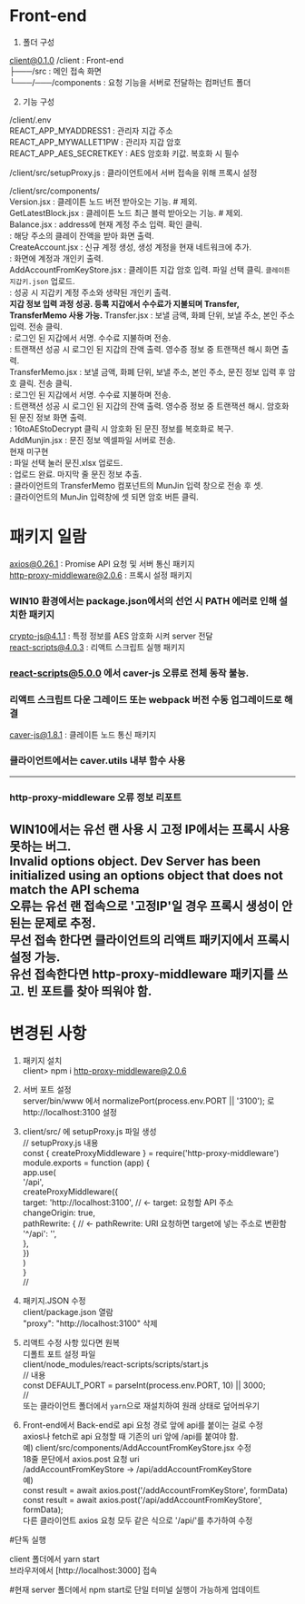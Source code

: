 # Front-end  
  
1. 폴더 구성  
  
client@0.1.0 /client            : Front-end  
├───/src                        : 메인 접속 화면  
└───/───/components             : 요청 기능을 서버로 전달하는 컴퍼넌트 폴더  
  
2. 기능 구성  
  
/client/.env  
REACT_APP_MYADDRESS1            : 관리자 지갑 주소  
REACT_APP_MYWALLET1PW           : 관리자 지갑 암호  
REACT_APP_AES_SECRETKEY         : AES 암호화 키값. 복호화 시 필수  
  
/client/src/setupProxy.js       : 클라이언트에서 서버 접속을 위해 프록시 설정  
  
/client/src/components/  
Version.jsx                     : 클레이튼 노드 버전 받아오는 기능. # 제외.  
GetLatestBlock.jsx              : 클레이튼 노드 최근 블럭 받아오는 기능. # 제외.  
Balance.jsx                     : address에 현재 계정 주소 입력. 확인 클릭.  
                                : 해당 주소의 클레이 잔액을 받아 화면 출력.  
CreateAccount.jsx               : 신규 계정 생성, 생성 계정을 현재 네트워크에 추가.  
                                : 화면에 계정과 개인키 출력.  
AddAccountFromKeyStore.jsx      : 클레이튼 지갑 암호 입력. 파일 선택 클릭. `클레이튼 지갑키.json` 업로드.  
                                : 성공 시 지갑키 계정 주소와 생략된 개인키 출력.  
**지갑 정보 입력 과정 성공. 등록 지갑에서 수수료가 지불되며 Transfer, TransferMemo 사용 가능.**
Transfer.jsx                    : 보낼 금액, 화폐 단위, 보낼 주소, 본인 주소 입력. 전송 클릭.  
                                : 로그인 된 지갑에서 서명. 수수료 지불하며 전송.  
                                : 트랜잭션 성공 시 로그인 된 지갑의 잔액 출력. 영수증 정보 중 트랜잭션 해시 화면 출력.  
TransferMemo.jsx                : 보낼 금액, 화폐 단위, 보낼 주소, 본인 주소, 문진 정보 입력 후 암호 클릭. 전송 클릭.  
                                : 로그인 된 지갑에서 서명. 수수료 지불하며 전송.  
                                : 트랜잭션 성공 시 로그인 된 지갑의 잔액 출력. 영수증 정보 중 트랜잭션 해시. 암호화 된 문진 정보 화면 출력.  
                                : 16toAEStoDecrypt 클릭 시 암호화 된 문진 정보를 복호화로 복구.  
AddMunjin.jsx                   : 문진 정보 엑셀파일 서버로 전송.  
현재 미구현  
                                : 파일 선택 눌러 문진.xlsx 업로드.  
                                : 업로드 완료. 마지막 줄 문진 정보 추출.  
                                : 클라이언트의 TransferMemo 컴포넌트의 MunJin 입력 창으로 전송 후 셋.  
                                : 클라이언트의 MunJin 입력창에 셋 되면 암호 버튼 클릭.  
  
# 패키지 일람  
  
axios@0.26.1                    : Promise API 요청 및 서버 통신 패키지  
http-proxy-middleware@2.0.6     : 프록시 설정 패키지  
### WIN10 환경에서는 package.json에서의 선언 시 PATH 에러로 인해 설치한 패키지  
crypto-js@4.1.1                 : 특정 정보를 AES 암호화 시켜 server 전달  
react-scripts@4.0.3             : 리액트 스크립트 실행 패키지  
### react-scripts@5.0.0 에서 caver-js 오류로 전체 동작 불능.  
### 리액트 스크립트 다운 그레이드 또는 webpack 버전 수동 업그레이드로 해결  
caver-js@1.8.1                  : 클레이튼 노드 통신 패키지  
### 클라이언트에서는 caver.utils 내부 함수 사용  
---------------------------------------------------------------------------------  
### http-proxy-middleware 오류 정보 리포트  
  
WIN10에서는 유선 랜 사용 시 고정 IP에서는 프록시 사용 못하는 버그.  
Invalid options object. Dev Server has been initialized using an options object that does not match the API schema  
오류는 유선 랜 접속으로 '고정IP'일 경우 프록시 생성이 안된는 문제로 추정.  
무선 접속 한다면 클라이언트의 리액트 패키지에서 프록시 설정 가능.  
유선 접속한다면 http-proxy-middleware 패키지를 쓰고. 빈 포트를 찾아 띄워야 함.  
---------------------------------------------------------------------------------  
# 변경된 사항  

1. 패키지 설치  
client> npm i http-proxy-middleware@2.0.6  
  
2. 서버 포트 설정  
server/bin/www 에서 normalizePort(process.env.PORT || '3100'); 로   
http://localhost:3100 설정  
  
3. client/src/ 에 setupProxy.js 파일 생성  
// setupProxy.js 내용  
const { createProxyMiddleware } = require('http-proxy-middleware')  
module.exports = function (app) {  
  app.use(  
    '/api',  
    createProxyMiddleware({  
      target: 'http://localhost:3100',  // <- target: 요청할 API 주소  
      changeOrigin: true,  
      pathRewrite: {                    // <- pathRewrite: URI 요청하면 target에 넣는 주소로 변환함  
        '^/api': '',  
      },  
    })  
  )  
}  
//  
  
4. 패키지.JSON 수정  
client/package.json 열람  
"proxy": "http://localhost:3100" 삭제  
  
5. 리액트 수정 사항 있다면 원복  
디폴트 포트 설정 파일  
client/node_modules/react-scripts/scripts/start.js  
// 내용  
const DEFAULT_PORT = parseInt(process.env.PORT, 10) || 3000;  
//  
또는 클라이언트 폴더에서 `yarn`으로 재설치하여 원래 상태로 덮어씌우기  
  
6. Front-end에서 Back-end로 api 요청 경로 앞에 api를 붙이는 걸로 수정  
axios나 fetch로 api 요청할 때 기존의 uri 앞에 /api를 붙여야 함.  
예) client/src/components/AddAccountFromKeyStore.jsx 수정  
18줄 문단에서 axios.post 요청 uri  
/addAccountFromKeyStore -> /api/addAccountFromKeyStore  
예)  
const result = await axios.post('/addAccountFromKeyStore', formData)  
const result = await axios.post('/api/addAccountFromKeyStore', formData);  
다른 클라이언트 axios 요청 모두 같은 식으로 '/api/'를 추가하여 수정  
  
  
#단독 실행  
  
client 폴더에서 yarn start  
브라우저에서 [http://localhost:3000] 접속  

#현재 server 폴더에서 npm start로 단일 터미널 실행이 가능하게 업데이트
